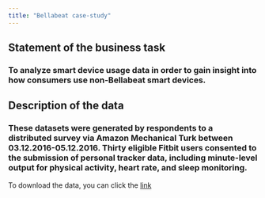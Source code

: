 ```yaml
---
title: "Bellabeat case-study"
---
```

## Statement of the business task
### To analyze smart device usage data in order to gain insight into how consumers use non-Bellabeat smart devices.
## Description of the data
### These datasets were generated by respondents to a distributed survey via Amazon Mechanical Turk between 03.12.2016-05.12.2016. Thirty eligible Fitbit users consented to the submission of personal tracker data, including minute-level output for physical activity, heart rate, and sleep monitoring.
To download the data, you can click the [link](https://www.kaggle.com/arashnic/fitbit)































































































































































